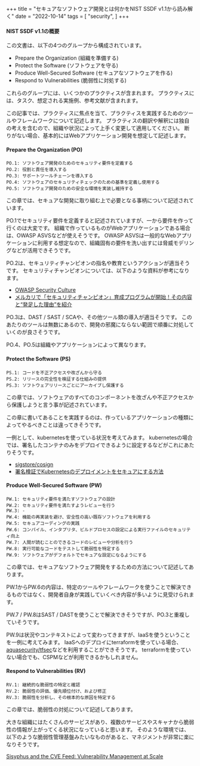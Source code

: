 +++
title = "セキュアなソフトウェア開発とは何かをNIST SSDF v1.1から読み解く"
date = "2022-10-14"
tags = [
    "security",
]
+++

#### NIST SSDF v1.1の概要
この文書は、以下の4つのグループから構成されています。
- Prepare the Organization (組織を準備する)
- Protect the Software (ソフトウェアを守る)
- Produce Well-Secured Software (セキュアなソフトウェアを作る)
- Respond to Vulnerabilities (脆弱性に対処する)

これらのグループには、いくつかのプラクティスが含まれます。
プラクティスには、タスク、想定される実施例、参考文献が含まれます。

この記事では、プラクティスに焦点を当て、プラクティスを実践するためのツールやフレームワークについて記述します。
プラクティスの翻訳や解釈には独自の考えを含むので、組織や状況によって上手く変更して適用してください。
断りがない場合、基本的にはWebアプリケーション開発を想定して記述します。

#### Prepare the Organization (PO)
```
PO.1: ソフトウェア開発のためのセキュリティ要件を定義する
PO.2: 役割と責任を導入する
PO.3: サポートツールチェーンを導入する
PO.4: ソフトウェアのセキュリティチェックのための基準を定義し使用する
PO.5: ソフトウェア開発のための安全な環境を実装し維持する
```

この章では、セキュアな開発に取り組む上で必要となる事柄について記述されています。

PO.1でセキュリティ要件を定義すると記述されていますが、一から要件を作って行くのは大変です。
組織で作っているものがWebアプリケーションである場合は、OWASP ASVSなどが使えそうです。
OWASP ASVSは一般的なWebアプリケーションに利用する想定なので、組織固有の要件を洗い出すには脅威モデリングなどが活用できそうです。

PO.2は、セキュリティチャンピオンの指名や教育というアクションが適当そうです。
セキュリティチャンピオンについては、以下のような資料が参考になります。

- [OWASP Security Culture](https://owasp.org/www-project-security-culture/v10/4-Security_Champions/)
- [メルカリで「セキュリティチャンピオン」育成プログラムが開始！その内容と“発足した理由”を紹介](https://mercan.mercari.com/articles/19140/)

PO.3は、DAST / SAST / SCAや、その他ツール類の導入が適当そうです。
このあたりのツールは無数にあるので、開発の邪魔にならない範囲で順番に対処していくのが良さそうです。

PO.4、PO.5は組織やアプリケーションによって異なります。

#### Protect the Software (PS)
```
PS.1: コードを不正アクセスや改ざんから守る
PS.2: リリースの完全性を検証する仕組みの提供
PS.3: ソフトウェアリリースごとにアーカイブし保護する
```

この章では、ソフトウェアのすべてのコンポーネントを改ざんや不正アクセスから保護しようと言う事が記述されています。

この章に書いてあることを実践するのは、作っているアプリケーションの種類によってやるべきことは違ってきそうです。

一例として、kubernetesを使っている状況を考えてみます。
kubernetesの場合では、署名したコンテナのみをデプロイできるように設定するなどがこれにあたりそうです。

- [sigstore/cosign](https://github.com/sigstore/cosign)
- [署名検証でKubernetesのデプロイメントをセキュアにする方法](https://sysdig.jp/blog/secure-kubernetes-deployment-signature-verification/)

#### Produce Well-Secured Software (PW)
```
PW.1: セキュリティ要件を満たすソフトウェアの設計
PW.2: セキュリティ要件を満たすようレビューを行う
PW.3: -
PW.4: 機能の再実装を避け、安全性の高い既存ソフトウェアを利用する
PW.5: セキュアコーディングの実践
PW.6: コンパイル、インタプリタ、ビルドプロセスの設定による実行ファイルのセキュリティ向上
PW.7: 人間が読むことのできるコードのレビューや分析を行う
PW.8: 実行可能なコードをテストして脆弱性を特定する
PW.9: ソフトウェアがデフォルトでセキュアな設定になるようにする
```

この章では、セキュアなソフトウェア開発をするための方法について記述してあります。

PW.1からPW.6の内容は、特定のツールやフレームワークを使うことで解決できるものではなく、開発者自身が実践していくべき内容が多いように見受けられます。

PW.7 / PW.8はSAST / DASTを使うことで解決できそうですが、PO.3と重複していそうです。

PW.9は状況やコンテキストによって変わってきますが、IaaSを使うということを一例に考えてみます。
IaaSへのデプロイにterraformを使っている場合、[aquasecurity/tfsec](https://github.com/aquasecurity/tfsec)などを利用することができそうです。
terraformを使っていない場合でも、CSPMなどが利用できるかもしれません。

#### Respond to Vulnerabilities (RV)
```
RV.1: 継続的な脆弱性の特定と確認
RV.2: 脆弱性の評価、優先順位付け、および修正
RV.3: 脆弱性を分析し、その根本的な原因を特定する
```

この章では、脆弱性の対処について記述してあります。

大きな組織にはたくさんのサービスがあり、複数のサービスやスキャナから脆弱性の情報が上がってくる状況になっていると思います。
そのような環境では、以下のような脆弱性管理基盤みたいなものがあると、マネジメントが非常に楽になりそうです。

[Sisyphus and the CVE Feed: Vulnerability Management at Scale](https://medium.com/airbnb-engineering/sisyphus-and-the-cve-feed-vulnerability-management-at-scale-e2749f86a7a4)